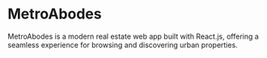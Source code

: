 # MetroAbodes
MetroAbodes is a modern real estate web app built with React.js, offering a seamless experience for browsing and discovering urban properties.
